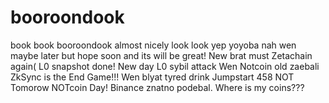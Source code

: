 # booroondook
book book booroondook
almost nicely look look
yep
yoyoba nah
wen
maybe
later
but
hope
soon
and
its
will
be
great!
New
brat
must
Zetachain again(
L0 snapshot done!
New day
L0 sybil attack
Wen Notcoin
old
zaebali
ZkSync is the End Game!!!
Wen blyat
tyred drink
Jumpstart
458 NOT
Tomorow
NOTcoin Day!
Binance znatno podebal. Where is my coins???
